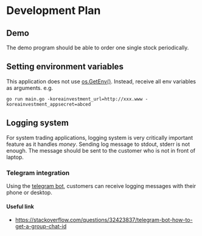 # Development Plan


## Demo

The demo program should be able to order one single stock periodically.

## Setting environment variables

This application does not use [os.GetEnv()](https://pkg.go.dev/os#Getenv). Instead, receive all env variables
 as arguments. e.g.

 ```
 go run main.go -koreainvestment_url=http://xxx.www -koreainvestment_appsecret=abced
 ```

## Logging system

For system trading applications, logging system is very critically important feature as it handles *money*.
Sending log message to stdout, stderr is not enough. The message should be sent to the customer who is not
in front of laptop.

### Telegram integration

Using the [telegram bot](https://core.telegram.org/bots/features#botfather), customers can receive logging
messages with their phone or desktop. 

#### Useful link
- https://stackoverflow.com/questions/32423837/telegram-bot-how-to-get-a-group-chat-id
